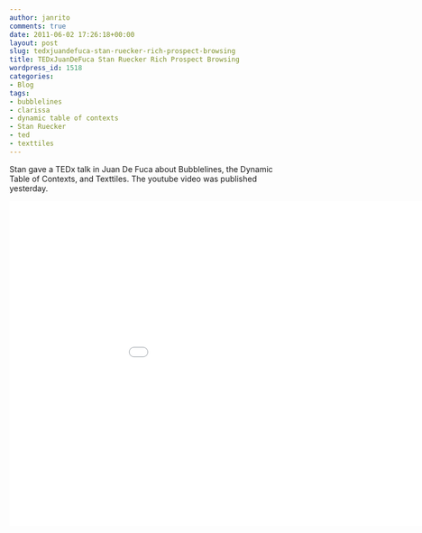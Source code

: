 ```yaml
---
author: janrito
comments: true
date: 2011-06-02 17:26:18+00:00
layout: post
slug: tedxjuandefuca-stan-ruecker-rich-prospect-browsing
title: TEDxJuanDeFuca Stan Ruecker Rich Prospect Browsing
wordpress_id: 1518
categories:
- Blog
tags:
- bubblelines
- clarissa
- dynamic table of contexts
- Stan Ruecker
- ted
- texttiles
---
```


Stan gave a TEDx talk in Juan De Fuca about Bubblelines, the Dynamic Table of Contexts, and Texttiles. The youtube video was published yesterday.


<iframe width="1024" height="576" src="//www.youtube.com/embed/Nd2h9U_H0n8" frameborder="0" allowfullscreen></iframe>